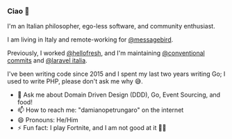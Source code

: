 ### Ciao 👋


I'm an Italian philosopher, ego-less software, and community enthusiast.

I am living in Italy and remote-working for [@messagebird](https://github.com/messagebird/).

Previously, I worked [@hellofresh](https://github.com/hellofresh/), and I'm maintaining [@conventional commits](https://github.com/conventional-commits/) and [@laravel italia](https://github.com/laravel-italia/).

I've been writing code since 2015 and I spent my last two years writing Go;
I used to write PHP, please don't ask me why 😅.

- 💬 Ask me about Domain Driven Design (DDD), Go, Event Sourcing, and food!
- 📫 How to reach me: "damianopetrungaro" on the internet
- 😄 Pronouns: He/Him
- ⚡ Fun fact: I play Fortnite, and I am not good at it 🧱🔫
<!--
**damianopetrungaro/damianopetrungaro** is a ✨ _special_ ✨ repository because its `README.md` (this file) appears on your GitHub profile.

